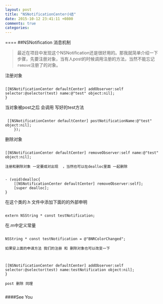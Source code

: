 ```yaml
---
layout: post
title: "NSNotificationCenter小结"
date: 2015-10-12 23:41:11 +0800
comments: true
categories: 
---
```

====
##NSNotification 消息机制
>最近在项目中发现这个NSNotification还是很好用的。那我就简单介绍一下步骤，先要注册对象，当有人post的时候调用注册的方法，当然不能忘记`remove`注册了的对象。


<p>注册对象</p>

<pre><code>
[[NSNotificationCenter defaultCenter] addObserver:self selector:@selector(test) name:@"test" object:nil];
}
</code></pre>

<p>当对象被post之后  会调用 写好的test方法</p>

<pre><code>
 [[NSNotificationCenter defaultCenter] postNotificationName:@"test" object:nil];
    });
</pre></code>

<p>删除对象</p>

<pre><code>
[[NSNotificationCenter defaultCenter] removeObserver:self name:@"test" object:nil];
</code></pre>

`注册和删除对象 一定要成对出现  ，当然也可以在dealloc里面 一起删除`

<pre><code>
- (void)dealloc{
    [[NSNotificationCenter defaultCenter] removeObserver:self];
    [super dealloc];
}
</pre></code>

<p>在这个类的.h 文件中添加下面的的外部申明</p>

<pre><code>
extern NSString * const testNotification;
</pre></code>

<p>在.m中定义常量</p>

<pre><code>
NSString * const testNotification = @"BNRColorChanged";
</pre></code>

`如果安上面的申请方法 我们的注册 和 删除对象也可以改变一下`

<pre><code>

[[NSNotificationCenter defaultCenter] addObserver:self selector:@selector(test) name:testNotification object:nil];
}

post 删除 同理

</pre></code>

####See You 